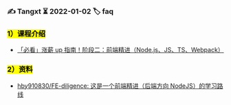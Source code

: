 ### ✍️ Tangxt ⏳ 2022-01-02 🏷️ faq

### <mark>1）课程介绍</mark>

- [「必看」涨薪 up 指南！阶段二：前端精进（Node.js、JS、TS、Webpack）](https://mp.weixin.qq.com/s/QgOdpAbGQmSom_DWJXHfKA)

### <mark>2）资料</mark>

- [hby910830/FE-diligence: 这是一个前端精进（后端方向 NodeJS）的学习路线](https://github.com/hby910830/FE-diligence)